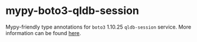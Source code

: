 # mypy-boto3-qldb-session

Mypy-friendly type annotations for `boto3` 1.10.25 `qldb-session` service.
More information can be found [here](https://github.com/vemel/mypy_boto3).